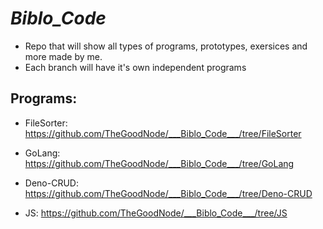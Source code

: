 # ___Biblo_Code___

* Repo that will show all types of programs, prototypes, exersices and more made by me.
* Each branch will have it's own independent programs

## Programs:

* FileSorter: https://github.com/TheGoodNode/___Biblo_Code___/tree/FileSorter

* GoLang: https://github.com/TheGoodNode/___Biblo_Code___/tree/GoLang

* Deno-CRUD: https://github.com/TheGoodNode/___Biblo_Code___/tree/Deno-CRUD

* JS: https://github.com/TheGoodNode/___Biblo_Code___/tree/JS
